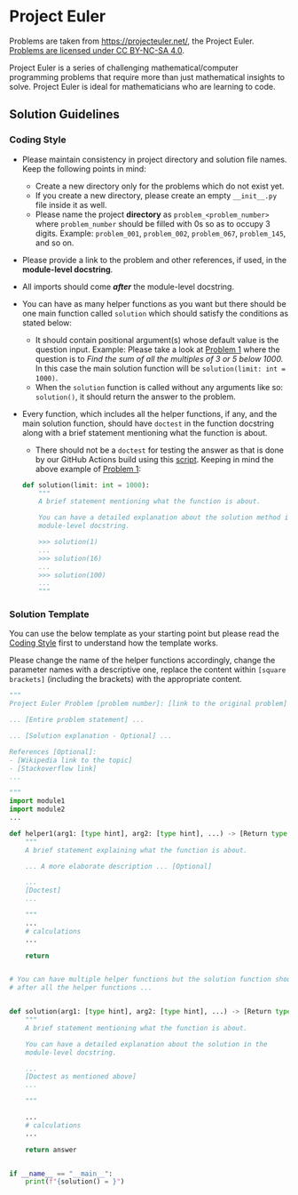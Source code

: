 # Project Euler

Problems are taken from https://projecteuler.net/, the Project Euler. [Problems are licensed under CC BY-NC-SA 4.0](https://projecteuler.net/copyright).

Project Euler is a series of challenging mathematical/computer programming problems that require more than just mathematical
insights to solve. Project Euler is ideal for mathematicians who are learning to code.


## Solution Guidelines

### Coding Style

* Please maintain consistency in project directory and solution file names. Keep the following points in mind:
  * Create a new directory only for the problems which do not exist yet.
  * If you create a new directory, please create an empty `__init__.py` file inside it as well.
  * Please name the project **directory** as `problem_<problem_number>` where `problem_number` should be filled with 0s so as to occupy 3 digits. Example: `problem_001`, `problem_002`, `problem_067`, `problem_145`, and so on.

* Please provide a link to the problem and other references, if used, in the **module-level docstring**.

* All imports should come ***after*** the module-level docstring.

* You can have as many helper functions as you want but there should be one main function called `solution` which should satisfy the conditions as stated below:
  * It should contain positional argument(s) whose default value is the question input. Example: Please take a look at [Problem 1](https://projecteuler.net/problem=1) where the question is to *Find the sum of all the multiples of 3 or 5 below 1000.* In this case the main solution function will be `solution(limit: int = 1000)`.
  * When the `solution` function is called without any arguments like so: `solution()`, it should return the answer to the problem.

* Every function, which includes all the helper functions, if any, and the main solution function, should have `doctest` in the function docstring along with a brief statement mentioning what the function is about.
  * There should not be a `doctest` for testing the answer as that is done by our GitHub Actions build using this [script](https://github.com/TheAlgorithms/Python/blob/master/scripts/validate_solutions.py). Keeping in mind the above example of [Problem 1](https://projecteuler.net/problem=1):

  ```python
  def solution(limit: int = 1000):
      """
      A brief statement mentioning what the function is about.

      You can have a detailed explanation about the solution method in the
      module-level docstring.

      >>> solution(1)
      ...
      >>> solution(16)
      ...
      >>> solution(100)
      ...
      """
    ```

### Solution Template

You can use the below template as your starting point but please read the [Coding Style](https://github.com/TheAlgorithms/Python/blob/master/project_euler/README.md#coding-style) first to understand how the template works.

Please change the name of the helper functions accordingly, change the parameter names with a descriptive one, replace the content within `[square brackets]` (including the brackets) with the appropriate content.

```python
"""
Project Euler Problem [problem number]: [link to the original problem]

... [Entire problem statement] ...

... [Solution explanation - Optional] ...

References [Optional]:
- [Wikipedia link to the topic]
- [Stackoverflow link]
...

"""
import module1
import module2
...

def helper1(arg1: [type hint], arg2: [type hint], ...) -> [Return type hint]:
    """
    A brief statement explaining what the function is about.

    ... A more elaborate description ... [Optional]

    ...
    [Doctest]
    ...

    """
    ...
    # calculations
    ...

    return


# You can have multiple helper functions but the solution function should be
# after all the helper functions ...


def solution(arg1: [type hint], arg2: [type hint], ...) -> [Return type hint]:
    """
    A brief statement mentioning what the function is about.

    You can have a detailed explanation about the solution in the
    module-level docstring.

    ...
    [Doctest as mentioned above]
    ...

    """

    ...
    # calculations
    ...

    return answer


if __name__ == "__main__":
    print(f"{solution() = }")
```
